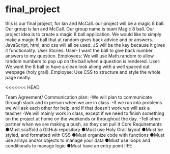 # final_project
this is our final project, for Ian and McCall. our project will be a magic 8 ball. 
Our group is Ian and McCall. Our group name is team Magic 8 ball.
Our project idea is to create a magic 8 ball application. 
We would like to simply make a magic 8 ball that at random gives back advice and or answers. 
JavaScript, html, and css will all be used. JS will be the key because it gives it functionality. 
User Stories: User- I want the ball to give back number answers to my question. 
Employees: We will use Math.random to allow random numbers to pop up on the ball when a question is rendered. 
User: We want the 8 ball to have a clean look aliong with a well spaced out webpage (holy grail). 
Employee: Use CSS to structure and style the whole page neatly. 

<<<<<<< HEAD











Team Agreement/ Communication plan:
-We will plan to communicate through slack and in person when we are in class. 
-If we run into problems we will ask each other for help, and if that doesn't work we will ask a teacher
-We will mainly work in class, except if we need to finish something on the project at home on the weekends or throughout the day. 
-Tell other partner when we are making a push, so they can pull
it
Core Requirements
●Must scaffold a GitHub repository
●Must use Holy Grail layout
●Must be styled, and formatted with CSS
●Must organize code with functions
●Must use arrays and/or objects to manage your data
●Must use loops and conditionals to manage logic
●Must have an entry point IIFE

